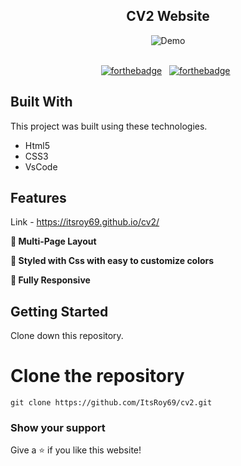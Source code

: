 <h2 align="center">
  CV2 Website <br/>
</h2>
<div align="center">
  <img alt="Demo" src="https://user-images.githubusercontent.com/78967360/167254848-e43b010d-ba7d-4dee-94f3-00d807ae3e09.png" />

</div>

<br/>

<center>

[![forthebadge](https://forthebadge.com/images/badges/built-with-love.svg)](https://forthebadge.com) &nbsp;
[![forthebadge](https://forthebadge.com/images/badges/made-with-javascript.svg)](https://forthebadge.com) &nbsp;

</center>

## Built With

This project was built using these technologies.

- Html5
- CSS3
- VsCode

## Features

Link - https://itsroy69.github.io/cv2/

**📖 Multi-Page Layout**

**🎨 Styled with Css with easy to customize colors**

**📱 Fully Responsive**

## Getting Started

Clone down this repository. 
# Clone the repository
`git clone https://github.com/ItsRoy69/cv2.git`

### Show your support

Give a ⭐ if you like this website!
